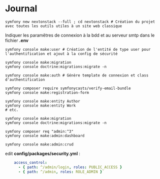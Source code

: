 # Journal

```
symfony new nextonstack --full ; cd nextonstack # Création du projet avec toutes les outils utiles à un site web classique
```

Indiquer les paramêtres de connexion à la bdd et au serveur smtp dans le fichier **.env**

```
symfony console make:user # Création de l'entité de type user pour l'authentification et ajout à la config de sécurité

symfony console make:migration
symfony console doctrine:migrations:migrate -n

symfony console make:auth # Génère template de connexion et class d'authentification

symfony composer require symfonycasts/verify-email-bundle
symfony console make:registration-form

symfony console make:entity Author
symfony console make:entity Work
# etc.

symfony console make:migration
symfony console doctrine:migrations:migrate -n

symfony composer req "admin:^3"
symfony console make:admin:dashboard

symfony console make:admin:crud
```

edit **config/packages/security.yml** : 

```yaml
    access_control:
      - { path: ^/admin/login, roles: PUBLIC_ACCESS }
      - { path: ^/admin, roles: ROLE_ADMIN }` 
```
